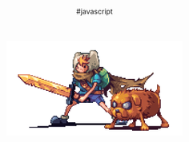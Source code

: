 <p align="center">
  <br>
  <br>
  <br>
  <samp<br>#javascript</samp>
  <br>
  <br>
  <br>
  <br>
  <img src="https://github.com/selimdoyranli/selimdoyranli/blob/master/preview.gif" width="350" />
</p>
